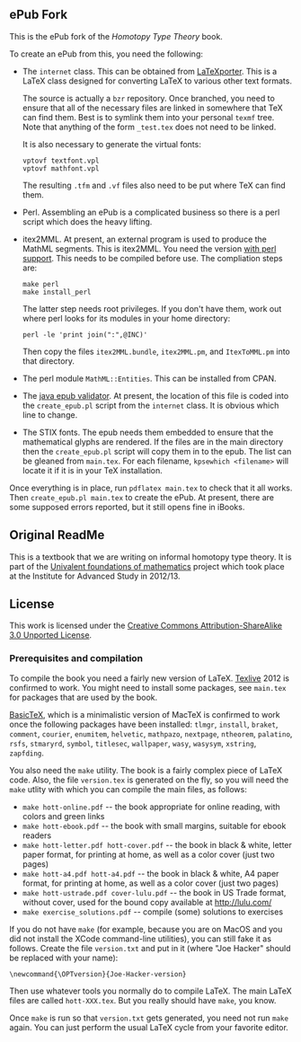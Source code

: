 ## ePub Fork

This is the ePub fork of the *Homotopy Type Theory* book.

To create an ePub from this, you need the following:

* The `internet` class.  This can be obtained from
[LaTeXporter](http://www.math.ntnu.no/~stacey/code/LaTeXporter).  This
is a LaTeX class designed for converting LaTeX to various other text
formats.

  The source is actually a `bzr` repository.  Once branched, you need
  to ensure that all of the necessary files are linked in somewhere
  that TeX can find them.  Best is to symlink them into your personal
  `texmf` tree.  Note that anything of the form `_test.tex` does not
  need to be linked.

  It is also necessary to generate the virtual fonts:

  ```
  vptovf textfont.vpl
  vptovf mathfont.vpl
  ```
  The resulting `.tfm` and `.vf` files also need to be put where TeX
  can find them.
* Perl.  Assembling an ePub is a complicated business so there is a
  perl script which does the heavy lifting.
* itex2MML.  At present, an external program is used to produce the
  MathML segments.  This is itex2MML.  You need the version
  [with perl support](http://www.math.ntnu.no/~stacey/code/itex).
  This needs to be compiled before use.  The compliation steps are:

  ```  
  make perl
  make install_perl
  ```

  The latter step needs root privileges.  If you don't have them, work
  out where perl looks for its modules in your home directory:
  
  ```
  perl -le 'print join(":",@INC)'
  ```
	  
  Then copy the files `itex2MML.bundle`, `itex2MML.pm`, and
  `ItexToMML.pm` into that directory.
* The perl module `MathML::Entities`.  This can be installed from
  CPAN.
* The [java epub validator](http://code.google.com/p/epubcheck/).  At
  present, the location of this file is coded into the
  `create_epub.pl` script from the `internet` class.  It is obvious
  which line to change.
* The STIX fonts.  The epub needs them embedded to ensure that the
  mathematical glyphs are rendered.  If the files are in the main
  directory then the `create_epub.pl` script will copy them in to the
  epub.  The list can be gleaned from `main.tex`.  For each filename,
  `kpsewhich <filename>` will locate it if it is in your TeX installation.

Once everything is in place, run `pdflatex main.tex` to check that it
all works.  Then `create_epub.pl main.tex` to create the ePub.  At
present, there are some supposed errors reported, but it still opens
fine in iBooks.
  


## Original ReadMe

This is a textbook that we are writing on informal homotopy type theory.
It is part of the [Univalent foundations of mathematics](http://www.math.ias.edu/sp/univalent)
project which took place at the Institute for Advanced Study in 2012/13.

## License

This work is licensed under the
[Creative Commons Attribution-ShareAlike 3.0 Unported License](http://creativecommons.org/licenses/by-sa/3.0/).

### Prerequisites and compilation

To compile the book you need a fairly new version of LaTeX.
[Texlive](http://www.tug.org/texlive/) 2012 is confirmed to work. You might need
to install some packages, see `main.tex` for packages that are used by the book.

[BasicTeX](http://www.tug.org/mactex/morepackages.html), which is a minimalistic
version of MacTeX is confirmed to work once the following packages have been
installed: `tlmgr`, `install`, `braket`, `comment`, `courier`, `enumitem`,
`helvetic`, `mathpazo`, `nextpage`, `ntheorem`, `palatino`, `rsfs`, `stmaryrd`,
`symbol`, `titlesec`, `wallpaper`, `wasy`, `wasysym`, `xstring`, `zapfding`.

You also need the `make` utility. The book is a fairly complex piece of LaTeX
code. Also, the file `version.tex` is generated on the fly, so you will need the
`make` utlity with which you can compile the main files, as follows:

* `make hott-online.pdf` -- the book appropriate for online reading, with colors and green links
* `make hott-ebook.pdf` -- the book with small margins, suitable for ebook readers
* `make hott-letter.pdf hott-cover.pdf` -- the book in black & white, letter paper format,
   for printing at home, as well as a color cover (just two pages)
* `make hott-a4.pdf hott-a4.pdf` -- the book in black & white, A4 paper format,
   for printing at home, as well as a color cover (just two pages)
* `make hott-ustrade.pdf cover-lulu.pdf` -- the book in US Trade format, without cover,
   used for the bound copy available at http://lulu.com/
* `make exercise_solutions.pdf` -- compile (some) solutions to exercises

If you do not have `make` (for example, because you are on MacOS and you did not
install the XCode command-line utilities), you can still fake it as follows.
Create the file `version.txt` and put in it (where "Joe Hacker" should be
replaced with your name):

    \newcommand{\OPTversion}{Joe-Hacker-version}

Then use whatever tools you normally do to compile LaTeX. The main LaTeX files are called 
`hott-XXX.tex`. But you really should have `make`, you know.

Once `make` is run so that `version.txt` gets generated, you need not run
`make` again. You can just perform the usual LaTeX cycle from your favorite editor.
